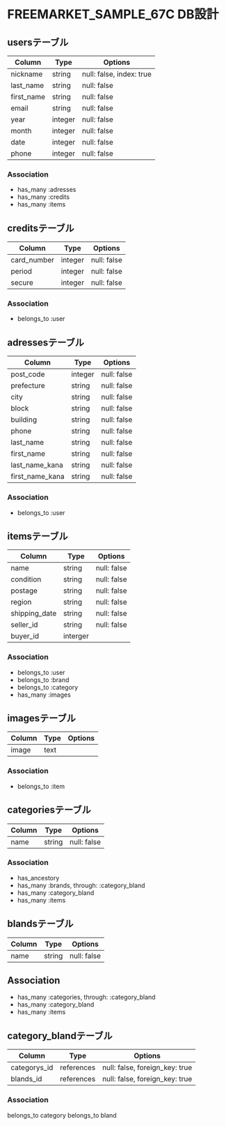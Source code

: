 # FREEMARKET_SAMPLE_67C DB設計
## usersテーブル
|Column|Type|Options|
|------|----|-------|
|nickname|string|null: false, index: true|
|last_name|string|null: false|
|first_name|string|null: false|
|email|string|null: false|
|year|integer|null: false|
|month|integer|null: false|
|date|integer|null: false|
|phone|integer|null: false|

### Association
- has_many :adresses
- has_many :credits
- has_many :items


## creditsテーブル
|Column|Type|Options|
|------|----|-------|
|card_number|integer|null: false|
|period|integer|null: false|
|secure|integer|null: false|

### Association
- belongs_to :user 


## adressesテーブル
|Column|Type|Options|
|------|----|-------|
|post_code|integer|null: false|
|prefecture|string|null: false|
|city|string|null: false|
|block|string|null: false|
|building|string|null: false|
|phone|string|null: false|
|last_name|string|null: false|
|first_name|string|null: false|
|last_name_kana|string|null: false|
|first_name_kana|string|null: false|
### Association
- belongs_to :user


## itemsテーブル
|Column|Type|Options|
|------|----|-------|
|name|string|null: false|null: false|
|condition|string|null: false|
|postage|string|null: false|
|region|string|null: false|
|shipping_date|string|null: false|
|seller_id|string|null: false|
|buyer_id|interger|

### Association
- belongs_to :user
- belongs_to :brand
- belongs_to :category
- has_many :images 


## imagesテーブル
|Column|Type|Options|
|------|----|-------|
|image|text||

### Association
- belongs_to :item


## categoriesテーブル
|Column|Type|Options|
|------|----|-------|
|name|string|null: false|

### Association
- has_ancestory
- has_many :brands, through: :category_bland
- has_many :category_bland
- has_many :items

## blandsテーブル
|Column|Type|Options|
|------|----|-------|
|name|string|null: false|s
## Association
- has_many :categories, through: :category_bland
- has_many :category_bland
- has_many :items


## category_blandテーブル
|Column|Type|Options|
|------|----|-------|
|categorys_id|references|null: false, foreign_key: true|
|blands_id|references|null: false, foreign_key: true|

### Association
belongs_to category
belongs_to bland







